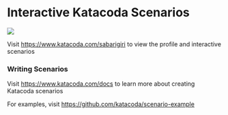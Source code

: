 # Interactive Katacoda Scenarios

[![](http://shields.katacoda.com/katacoda/sabarigiri/count.svg)](https://www.katacoda.com/sabarigiri "Get your profile on Katacoda.com")

Visit https://www.katacoda.com/sabarigiri to view the profile and interactive scenarios

### Writing Scenarios
Visit https://www.katacoda.com/docs to learn more about creating Katacoda scenarios

For examples, visit https://github.com/katacoda/scenario-example
